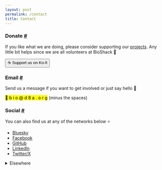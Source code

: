 ```yaml
---
layout: post
permalink: /contact
title: Contact
---
```

<h3 id="donate">Donate <a class="anchor" href="#donate">#</a></h3>

If you like what we are doing, please consider supporting our <a href="{{ site.baseurl }}/posts">projects</a>. Any little bit helps since we are all volunteers at BioShack 🙂

<a href="https://ko-fi.com/bioshack" target="_blank"><button>☕ Support us on Ko-fi</button></a>

<h3 id="email">Email <a class="anchor" href="#email">#</a></h3>

Send us a message if you want to get involved or just say hello 👋

<mark>📧 b i o @ d 8 a . o r g</mark> (minus the spaces)

<h3 id="social">Social <a class="anchor" href="#social">#</a></h3>

You can also find us at any of the networks below ⭐

- <a href="https://bsky.app/profile/bioshack.bsky.social" target="_blank">Bluesky</a>
- <a href="https://www.facebook.com/bioshack" target="_blank">Facebook</a>
- <a href="https://github.com/bioshack" target="_blank">GitHub</a>
- <a href="https://www.linkedin.com/company/bioshack" target="_blank">LinkedIn</a>
- <a href="https://twitter.com/bioshack" target="_blank">Twitter/X</a>

<details>
<summary>Elsewhere</summary>
<a href="https://codeberg.org/bio" target="_blank">Codeberg</a> | <a href="https://fe.disroot.org/@bio" target="_blank">Fediverse</a> | <a href="https://opencollective.com/bio" target="_blank">Open Collective</a>
</details>